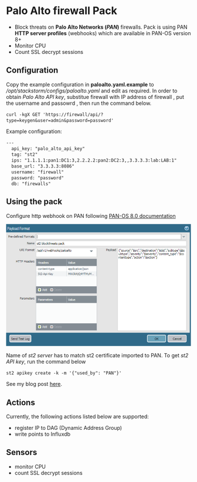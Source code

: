 # Palo Alto firewall Pack

- Block threats on **Palo Alto Networks (_PAN_)** firewalls. Pack is using PAN **HTTP server profiles** (webhooks) which are available in PAN-OS version 8+
- Monitor CPU
- Count SSL decrypt sessions

## Configuration

Copy the example configuration in **paloalto.yaml.example** to */opt/stackstorm/configs/paloalto.yaml* and edit as required.
In order to obtain *Palo Alto API key*, substitue firewall with IP address of firewall , put the username and passowrd , then run the command below.
```
curl -kgX GET 'https://firewall/api/?type=keygen&user=admin&password=password'
```

Example configuration:
```
---
  api_key: "palo_alto_api_key"
  tag: "st2"
  ips: "1.1.1.1:pan1:DC1:3,2.2.2.2:pan2:DC2:3,,3.3.3.3:lab:LAB:1"
  base_url: "3.3.3.3:8086"
  username: "firewall"    
  password: "password"  
  db: "firewalls"
```
## Using the pack

Configure http webhook on PAN following  [PAN-OS 8.0 documentation](https://www.paloaltonetworks.com/documentation/80/pan-os/web-interface-help/device/device-server-profiles-http)

![Snapshot of PAN webhook configuration - payload format](https://github.com/IrekRomaniuk/paloalto_blockthreats/blob/master/pan-webhook.PNG)

Name of _st2 server_ has to match st2 certificate imported to PAN. To get *st2 API key*, run the command below
 ```
st2 apikey create -k -m '{"used_by": "PAN"}'
 ```
See my blog post [here](https://medium.com/@IrekRomaniuk).

## Actions

Currently, the following actions listed below are supported:
- register IP to DAG (Dynamic Address Group)
- write points to Influxdb

## Sensors

- monitor CPU
- count SSL decrypt sessions
